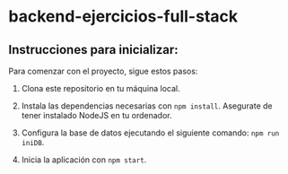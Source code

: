 # backend-ejercicios-full-stack
## Instrucciones para inicializar:

Para comenzar con el proyecto, sigue estos pasos:

1. Clona este repositorio en tu máquina local.
2. Instala las dependencias necesarias con `npm install`.
Asegurate de tener instalado NodeJS en tu ordenador.
3. Configura la base de datos ejecutando el siguiente comando:
`npm run iniDB`.

4. Inicia la aplicación con `npm start`.